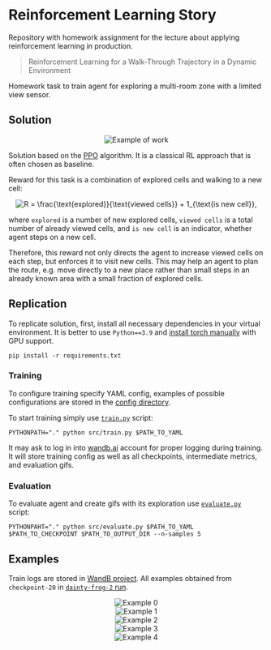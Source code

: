 # Reinforcement Learning Story

Repository with homework assignment for the lecture about applying reinforcement learning in production.
> Reinforcement Learning for a Walk-Through Trajectory in a Dynamic Environment

Homework task to train agent for exploring a multi-room zone with a limited view sensor.

## Solution

<p align="center">
    <img src="https://github.com/SpirinEgor/rl_story/blob/master/examples/example-0.gif" alt="Example of work"/>
</p>

Solution based on the [PPO](https://arxiv.org/abs/1707.06347) algorithm.
It is a classical RL approach that is often chosen as baseline.

Reward for this task is a combination of explored cells and walking to a new cell:

<p align="center">
    <img src="https://latex.codecogs.com/png.latex?\inline&space;R&space;=&space;\frac{\text{explored}}{\text{viewed&space;cells}}&space;&plus;&space;1_{\text{is&space;new&space;cell}}," title="R = \frac{\text{explored}}{\text{viewed cells}} + 1_{\text{is new cell}}," />
</p>

where `explored` is a number of new explored cells,
`viewed cells` is a total number of already viewed cells, and
`is new cell` is an indicator, whether agent steps on a new cell.

Therefore, this reward not only directs the agent to increase viewed cells on each step,
but enforces it to visit new cells.
This may help an agent to plan the route,
e.g. move directly to a new place rather than small steps in an already known area with a small fraction of explored cells.

## Replication

To replicate solution, first, install all necessary dependencies in your virtual environment.
It is better to use `Python==3.9` and [install torch manually](https://pytorch.org/get-started/locally/) with GPU support.
```shell
pip install -r requirements.txt
```

### Training

To configure training specify YAML config,
examples of possible configurations are stored in the [config directory](configs).

To start training simply use [`train.py`](src/train.py) script:
```shell
PYTHONPATH="." python src/train.py $PATH_TO_YAML
```

It may ask to log in into [wandb.ai](https://wandb.ai/) account for proper logging during training.
It will store training config as well as all checkpoints, intermediate metrics, and evaluation gifs.

### Evaluation

To evaluate agent and create gifs with its exploration use [`evaluate.py`](src/evaluate.py) script:
```shell
PYTHONPAHT="." python src/evaluate.py $PATH_TO_YAML $PATH_TO_CHECKPOINT $PATH_TO_OUTPUT_DIR --n-samples 5
```

## Examples

Train logs are stored in [WandB project](https://wandb.ai/voudy/RL-vacuum).
All examples obtained from `checkpoint-20` in [`dainty-frog-2` run](https://wandb.ai/voudy/RL-vacuum/runs/1o8b1ott).

<p align="center">
    <img src="https://github.com/SpirinEgor/rl_story/blob/master/examples/example-0.gif" alt="Example 0"/>
    <br>
    <img src="https://github.com/SpirinEgor/rl_story/blob/master/examples/example-1.gif" alt="Example 1"/>
    <br>
    <img src="https://github.com/SpirinEgor/rl_story/blob/master/examples/example-2.gif" alt="Example 2"/>
    <br>
    <img src="https://github.com/SpirinEgor/rl_story/blob/master/examples/example-3.gif" alt="Example 3"/>
    <br>
    <img src="https://github.com/SpirinEgor/rl_story/blob/master/examples/example-4.gif" alt="Example 4"/>
</p>
